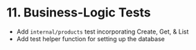 # 11. Business-Logic Tests

- Add `internal/products` test incorporating Create, Get, & List
- Add test helper function for setting up the database

